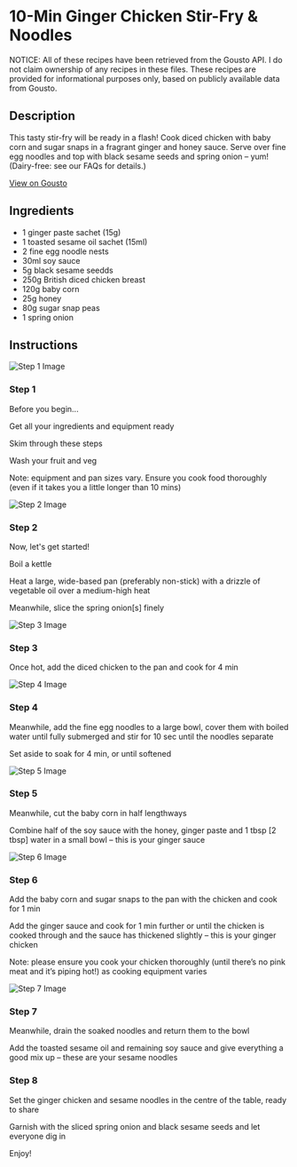 # 10-Min Ginger Chicken Stir-Fry & Noodles

NOTICE: All of these recipes have been retrieved from the Gousto API. I do not claim ownership of any recipes in these files. These recipes are provided for informational purposes only, based on publicly available data from Gousto.

## Description

This tasty stir-fry will be ready in a flash! Cook diced chicken with baby corn and sugar snaps in a fragrant ginger and honey sauce. Serve over fine egg noodles and top with black sesame seeds and spring onion – yum! (Dairy-free: see our FAQs for details.)

[View on Gousto](https://www.gousto.co.uk/recipes/cookbook/10-min-ginger-chicken-stir-fry-noodles)

## Ingredients

- 1 ginger paste sachet (15g)
- 1 toasted sesame oil sachet (15ml)
- 2 fine egg noodle nests
- 30ml soy sauce
- 5g black sesame seedds
- 250g British diced chicken breast
- 120g baby corn
- 25g honey
- 80g sugar snap peas
- 1 spring onion

## Instructions

![Step 1 Image](https://production-media.gousto.co.uk/cms/recipe-step-image/1565.-step-1-x200.jpg)

### Step 1

Before you begin...


Get all your ingredients and equipment ready


Skim through these steps


Wash your fruit and veg


Note: equipment and pan sizes vary. Ensure you cook food thoroughly (even if it takes you a little longer than 10 mins)

![Step 2 Image](https://production-media.gousto.co.uk/cms/recipe-step-image/1565.-step-2-x200.jpg)

### Step 2

Now, let's get started!


Boil a kettle


Heat a large, wide-based pan (preferably non-stick) with a drizzle of vegetable oil over a medium-high heat


Meanwhile, slice the spring onion<span class="text-danger">[s]</span> finely

![Step 3 Image](https://production-media.gousto.co.uk/cms/recipe-step-image/1565.-step-3-x200.jpg)

### Step 3

Once hot, add the diced chicken to the pan and cook for 4 min

![Step 4 Image](https://production-media.gousto.co.uk/cms/recipe-step-image/1565.-step-4-x200.jpg)

### Step 4

Meanwhile, add the fine egg noodles to a large bowl, cover them with boiled water until fully submerged and stir for 10 sec until the noodles separate


Set aside to soak for 4 min, or until softened

![Step 5 Image](https://production-media.gousto.co.uk/cms/recipe-step-image/1565.-step-5-x200.jpg)

### Step 5

Meanwhile, cut the baby corn in half lengthways


Combine<span class="text-highlight"> half of the soy sauce with</span> the honey, ginger paste and 1 tbsp<span class="text-danger"> [2 tbsp]</span> water in a small bowl <span class="text-highlight">–</span> this is your ginger sauce

![Step 6 Image](https://production-media.gousto.co.uk/cms/recipe-step-image/1565.-step-6-x200.jpg)

### Step 6

Add the baby corn and sugar snaps to the pan with the chicken and cook for 1 min


Add the ginger sauce and cook for 1 min further or until the chicken is cooked through and the sauce has thickened slightly<span class="text-highlight"> – this is your ginger chicken </span>


Note: please ensure you cook your chicken thoroughly (until there’s no pink meat and it’s piping hot!) as cooking equipment varies

![Step 7 Image](https://production-media.gousto.co.uk/cms/recipe-step-image/1565.-step-7-x200.jpg)

### Step 7

Meanwhile, drain the soaked noodles and return them to the bowl


Add the toasted sesame oil and remaining soy sauce and give everything a good mix up <span class="text-highlight">–</span> these are your sesame noodles

### Step 8

Set the ginger chicken and sesame noodles in the centre of the table, ready to share


Garnish with the sliced spring onion and black sesame seeds and let everyone dig in


Enjoy!

